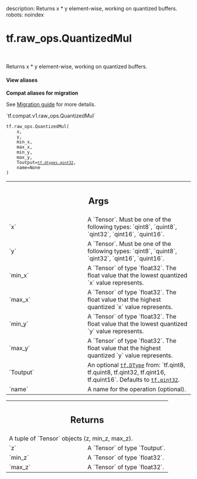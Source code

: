 description: Returns x * y element-wise, working on quantized buffers.
robots: noindex

# tf.raw_ops.QuantizedMul

<!-- Insert buttons and diff -->

<table class="tfo-notebook-buttons tfo-api nocontent" align="left">

</table>



Returns x * y element-wise, working on quantized buffers.

<section class="expandable">
  <h4 class="showalways">View aliases</h4>
  <p>
<b>Compat aliases for migration</b>
<p>See
<a href="https://www.tensorflow.org/guide/migrate">Migration guide</a> for
more details.</p>
<p>`tf.compat.v1.raw_ops.QuantizedMul`</p>
</p>
</section>

<pre class="devsite-click-to-copy prettyprint lang-py tfo-signature-link">
<code>tf.raw_ops.QuantizedMul(
    x,
    y,
    min_x,
    max_x,
    min_y,
    max_y,
    Toutput=<a href="../../tf/dtypes.md#qint32"><code>tf.dtypes.qint32</code></a>,
    name=None
)
</code></pre>



<!-- Placeholder for "Used in" -->


<!-- Tabular view -->
 <table class="responsive fixed orange">
<colgroup><col width="214px"><col></colgroup>
<tr><th colspan="2"><h2 class="add-link">Args</h2></th></tr>

<tr>
<td>
`x`
</td>
<td>
A `Tensor`. Must be one of the following types: `qint8`, `quint8`, `qint32`, `qint16`, `quint16`.
</td>
</tr><tr>
<td>
`y`
</td>
<td>
A `Tensor`. Must be one of the following types: `qint8`, `quint8`, `qint32`, `qint16`, `quint16`.
</td>
</tr><tr>
<td>
`min_x`
</td>
<td>
A `Tensor` of type `float32`.
The float value that the lowest quantized `x` value represents.
</td>
</tr><tr>
<td>
`max_x`
</td>
<td>
A `Tensor` of type `float32`.
The float value that the highest quantized `x` value represents.
</td>
</tr><tr>
<td>
`min_y`
</td>
<td>
A `Tensor` of type `float32`.
The float value that the lowest quantized `y` value represents.
</td>
</tr><tr>
<td>
`max_y`
</td>
<td>
A `Tensor` of type `float32`.
The float value that the highest quantized `y` value represents.
</td>
</tr><tr>
<td>
`Toutput`
</td>
<td>
An optional <a href="../../tf/dtypes/DType.md"><code>tf.DType</code></a> from: `tf.qint8, tf.quint8, tf.qint32, tf.qint16, tf.quint16`. Defaults to <a href="../../tf.md#qint32"><code>tf.qint32</code></a>.
</td>
</tr><tr>
<td>
`name`
</td>
<td>
A name for the operation (optional).
</td>
</tr>
</table>



<!-- Tabular view -->
 <table class="responsive fixed orange">
<colgroup><col width="214px"><col></colgroup>
<tr><th colspan="2"><h2 class="add-link">Returns</h2></th></tr>
<tr class="alt">
<td colspan="2">
A tuple of `Tensor` objects (z, min_z, max_z).
</td>
</tr>
<tr>
<td>
`z`
</td>
<td>
A `Tensor` of type `Toutput`.
</td>
</tr><tr>
<td>
`min_z`
</td>
<td>
A `Tensor` of type `float32`.
</td>
</tr><tr>
<td>
`max_z`
</td>
<td>
A `Tensor` of type `float32`.
</td>
</tr>
</table>

